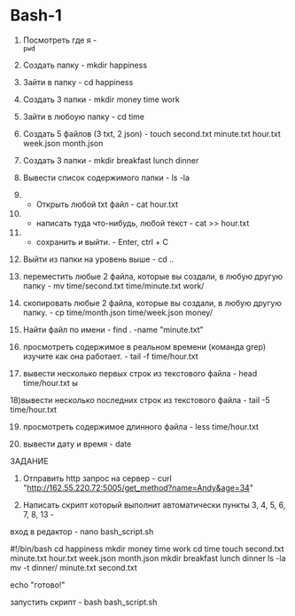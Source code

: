 # Bash-1
1) Посмотреть где я       -   
               `pwd`

2) Создать папку          -   mkdir happiness

3) Зайти в папку          -   cd happiness

4) Создать 3 папки        -   mkdir money time work 

5) Зайти в любоую папку   -   cd time

6) Создать 5 файлов 
      (3 txt, 2 json)     -   touch second.txt minute.txt hour.txt week.json month.json

7) Создать 3 папки        -   mkdir breakfast lunch dinner

8) Вывести список
 содержимого папки        -   ls -la 

9) + Открыть любой txt 
файл                      -   cat hour.txt

10) + написать туда 
что-нибудь, любой текст   -   cat >> hour.txt

11) + сохранить и выйти.  -   Enter,  ctrl + C

12) Выйти из папки на 
уровень выше              -   cd ..

13) переместить любые 
2 файла, которые вы 
создали, в любую 
другую папку              -    mv time/second.txt time/minute.txt work/
    

14) скопировать любые 
2 файла, которые вы 
создали, в любую другую
 папку.                   -    cp time/month.json time/week.json money/


15) Найти файл по имени   -    find . -name "minute.txt" 

16) просмотреть содержимое
 в реальном времени 
(команда grep) 
изучите как она работает. -    tail -f time/hour.txt     

17) вывести несколько
 первых строк из
 текстового файла         -     head time/hour.txt
ы

18)вывести несколько 
последних строк из 
текстового файла          -     tail -5 time/hour.txt

19) просмотреть содержимое
 длинного файла           -     less time/hour.txt

20) вывести дату и время  -     date






ЗАДАНИЕ 
1) Отправить http запрос
  на сервер               -      curl "http://162.55.220.72:5005/get_method?name=Andy&age=34"



2)  Написать скрипт который
 выполнит автоматически 
пункты 3, 4, 5, 6, 7, 8, 13  - 


вход в редактор  -   nano bash_script.sh


#!/bin/bash
cd happiness
mkdir money time work
cd time
touch second.txt minute.txt hour.txt week.json month.json
mkdir breakfast lunch dinner
ls -la
mv -t dinner/ minute.txt second.txt

echo "готово!"

запустить скрипт - bash bash_script.sh
